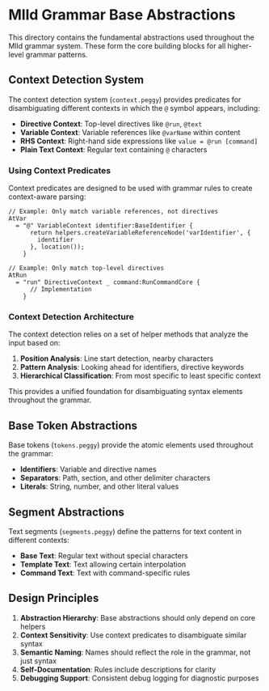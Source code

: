 # Mlld Grammar Base Abstractions

This directory contains the fundamental abstractions used throughout the Mlld grammar system. These form the core building blocks for all higher-level grammar patterns.

## Context Detection System

The context detection system (`context.peggy`) provides predicates for disambiguating different contexts in which the `@` symbol appears, including:

- **Directive Context**: Top-level directives like `@run`, `@text`
- **Variable Context**: Variable references like `@varName` within content
- **RHS Context**: Right-hand side expressions like `value = @run [command]`
- **Plain Text Context**: Regular text containing `@` characters

### Using Context Predicates

Context predicates are designed to be used with grammar rules to create context-aware parsing:

```peggy
// Example: Only match variable references, not directives
AtVar
  = "@" VariableContext identifier:BaseIdentifier {
      return helpers.createVariableReferenceNode('varIdentifier', {
        identifier
      }, location());
    }

// Example: Only match top-level directives 
AtRun 
  = "run" DirectiveContext _ command:RunCommandCore {
      // Implementation
    }
```

### Context Detection Architecture

The context detection relies on a set of helper methods that analyze the input based on:

1. **Position Analysis**: Line start detection, nearby characters
2. **Pattern Analysis**: Looking ahead for identifiers, directive keywords
3. **Hierarchical Classification**: From most specific to least specific context

This provides a unified foundation for disambiguating syntax elements throughout the grammar.

## Base Token Abstractions

Base tokens (`tokens.peggy`) provide the atomic elements used throughout the grammar:

- **Identifiers**: Variable and directive names
- **Separators**: Path, section, and other delimiter characters 
- **Literals**: String, number, and other literal values

## Segment Abstractions

Text segments (`segments.peggy`) define the patterns for text content in different contexts:

- **Base Text**: Regular text without special characters
- **Template Text**: Text allowing certain interpolation
- **Command Text**: Text with command-specific rules

## Design Principles

1. **Abstraction Hierarchy**: Base abstractions should only depend on core helpers
2. **Context Sensitivity**: Use context predicates to disambiguate similar syntax
3. **Semantic Naming**: Names should reflect the role in the grammar, not just syntax
4. **Self-Documentation**: Rules include descriptions for clarity
5. **Debugging Support**: Consistent debug logging for diagnostic purposes